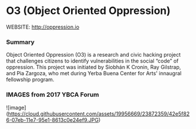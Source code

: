 # O3 (Object Oriented Oppression) 

WEBSITE: http://oppression.io

### Summary 
Object Oriented Oppression (O3) is a research and civic hacking project that challenges citizens to identify vulnerabilities in the social “code” of oppression. This project was initiated by Siobhán K Cronin, Ray Gilstrap, and Pia Zargoza, who met during Yerba Buena Center for Arts' innaugral fellowship program.  

### IMAGES from 2017 YBCA Forum 

![image] (https://cloud.githubusercontent.com/assets/19956669/23872359/42e5f826-07eb-11e7-95e1-8613c0e24ef9.JPG)




